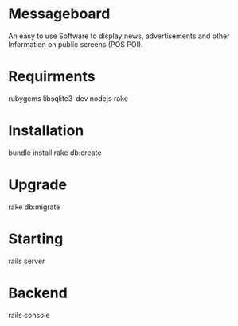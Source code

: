 Messageboard
============

An easy to use Software to display news, advertisements and other Information on public screens (POS POI).

Requirments
============

rubygems
libsqlite3-dev
nodejs 
rake

Installation
============

bundle install
rake db:create

Upgrade
============

rake db:migrate

Starting
============

rails server

Backend
============

rails console
